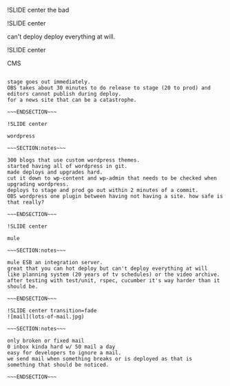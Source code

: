 !SLIDE center
the bad

!SLIDE center

can't deploy deploy everything at will.

!SLIDE center

CMS

~~~SECTION:notes~~~

stage goes out immediately.
OBS takes about 30 minutes to do release to stage (20 to prod) and editors cannot publish during deploy. 
for a news site that can be a catastrophe.

~~~ENDSECTION~~~

!SLIDE center

wordpress

~~~SECTION:notes~~~

300 blogs that use custom wordpress themes. 
started having all of wordpress in git. 
made deploys and upgrades hard.  
cut it down to wp-content and wp-admin that needs to be checked when upgrading wordpress.
deploys to stage and prod go out within 2 minutes of a commit.
OBS wordpress one plugin between having not having a site. how safe is that really?

~~~ENDSECTION~~~

!SLIDE center

mule

~~~SECTION:notes~~~

mule ESB an integration server.  
great that you can hot deploy but can't deploy everything at will
like planning system (20 years of tv schedules) or the video archive.
after testing with test/unit, rspec, cucumber it's way harder than it should be.

~~~ENDSECTION~~~

!SLIDE center transition=fade
![mail](lots-of-mail.jpg)

~~~SECTION:notes~~~

only broken or fixed mail
0 inbox kinda hard w/ 50 mail a day
easy for developers to ignore a mail.
we send mail when something breaks or is deployed as that is
something that should be noticed.

~~~ENDSECTION~~~

